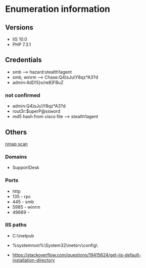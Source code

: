 # Enumeration information

## Versions

- IIS 10.0
- PHP 7.3.1

## Credentials

- smb --> hazard:stealth1agent
- smb, winrm --> Chase:Q4)sJu\Y8qz*A3?d
- admin:4dD!5}x/re8]FBuZ

### not confirmed

- admin:Q4)sJu\Y8qz*A3?d
- rout3r:$uperP@ssword
- md5 hash from cisco file --> stealth1agent

## Others

[nmap scan](./10_10_10_149_nmapReport.txt)

### Domains

- SupportDesk

### Ports

- http
- 135 - rpc
- 445 - smb
- 5985 - winrm
- 49669 -

### IIS paths

- C:\inetpub
- %systemroot%\System32\inetsrv\config\

- https://stackoverflow.com/questions/19415624/get-iis-default-installation-directory
